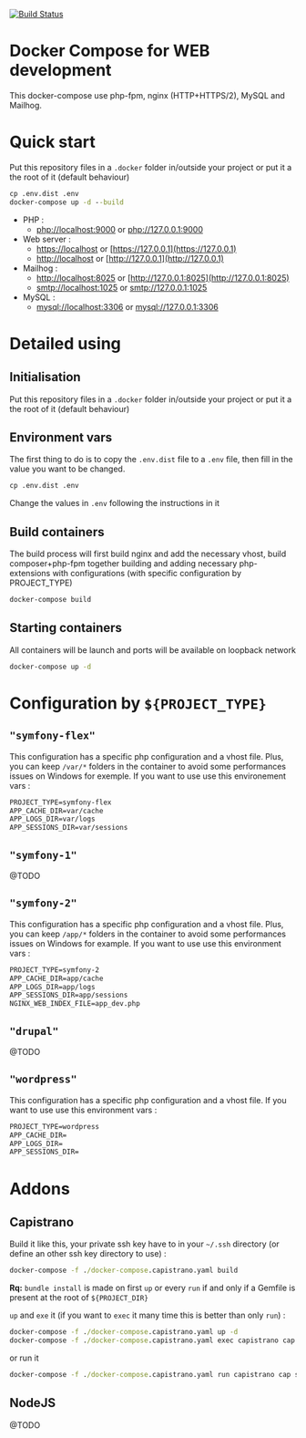 [![Build Status](https://travis-ci.org/Prometee/docker-compose-web.svg?branch=master)](https://travis-ci.org/Prometee/docker-compose-web)

Docker Compose for WEB development 
==================================

This docker-compose use php-fpm, nginx (HTTP+HTTPS/2), MySQL and Mailhog.

# Quick start

Put this repository files in a `.docker` folder in/outside your project or put it a the root of it (default behaviour)
 
```cmd
cp .env.dist .env
docker-compose up -d --build
```

 * PHP :
    * [php://localhost:9000](php://localhost:9000) or [php://127.0.0.1:9000](php://127.0.0.1:9000)
 * Web server :
    * [https://localhost](https://localhost) or [https://127.0.0.1](https://127.0.0.1)
    * [http://localhost](http://localhost) or [http://127.0.0.1](http://127.0.0.1)
 * Mailhog :
   * [http://localhost:8025](http://localhost:8025) or [http://127.0.0.1:8025](http://127.0.0.1:8025)
   * [smtp://localhost:1025](smtp://localhost:1025) or [smtp://127.0.0.1:1025](smtp://127.0.0.1:1025)
 * MySQL :
   * [mysql://localhost:3306](mysql://localhost:3306) or [mysql://127.0.0.1:3306](mysql://127.0.0.1:3306)

# Detailed using

## Initialisation

Put this repository files in a `.docker` folder in/outside your project or put it a the root of it (default behaviour)

## Environment vars

The first thing to do is to copy the `.env.dist` file to a `.env` file, then fill in the value you want to be changed.

```cmd
cp .env.dist .env
```

Change the values in `.env` following the instructions in it

## Build containers

The build process will first build nginx and add the necessary vhost, build composer+php-fpm together building and
adding necessary php-extensions with configurations (with specific configuration by PROJECT_TYPE)

```cmd
docker-compose build
```

## Starting containers
All containers will be launch and ports will be available on loopback network

```cmd
docker-compose up -d
```

# Configuration by `${PROJECT_TYPE}`

## `"symfony-flex"`

This configuration has a specific php configuration and a vhost file. Plus, you can keep `/var/*` folders in the
container to avoid some performances issues on Windows for exemple. If you want to use use this environement vars :
```cmd
PROJECT_TYPE=symfony-flex
APP_CACHE_DIR=var/cache
APP_LOGS_DIR=var/logs
APP_SESSIONS_DIR=var/sessions  
```

## `"symfony-1"`

@TODO

## `"symfony-2"`

This configuration has a specific php configuration and a vhost file. Plus, you can keep `/app/*` folders in the
container to avoid some performances issues on Windows for example. If you want to use use this environment vars :
```cmd
PROJECT_TYPE=symfony-2
APP_CACHE_DIR=app/cache
APP_LOGS_DIR=app/logs
APP_SESSIONS_DIR=app/sessions
NGINX_WEB_INDEX_FILE=app_dev.php
```

## `"drupal"`

@TODO

## `"wordpress"`

This configuration has a specific php configuration and a vhost file. If you want to use use this environment vars :
```cmd
PROJECT_TYPE=wordpress
APP_CACHE_DIR=
APP_LOGS_DIR=
APP_SESSIONS_DIR=  
```

# Addons

## Capistrano

Build it like this, your private ssh key have to in your `~/.ssh` directory (or define an other ssh
key directory to use) :

```cmd
docker-compose -f ./docker-compose.capistrano.yaml build
```

**Rq:** `bundle install` is made on first `up` or every `run` if and only if a Gemfile is present at the root
of `${PROJECT_DIR}`

`up` and `exe` it (if you want to `exec` it many time this is better than only `run`) :

```cmd
docker-compose -f ./docker-compose.capistrano.yaml up -d
docker-compose -f ./docker-compose.capistrano.yaml exec capistrano cap stagging deploy
```
or run it
```cmd
docker-compose -f ./docker-compose.capistrano.yaml run capistrano cap stagging deploy
```

## NodeJS

@TODO
